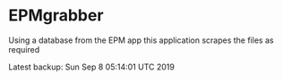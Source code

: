 # EPMgrabber
Using a database from the EPM app this application scrapes the files as required


Latest backup: Sun Sep 8 05:14:01 UTC 2019
